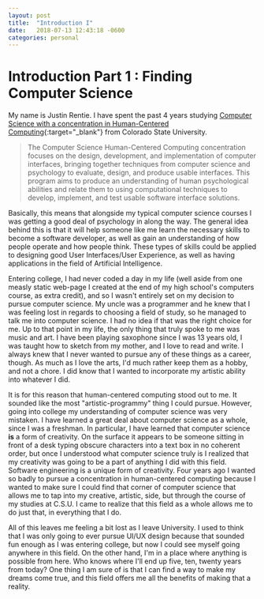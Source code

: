 ```yaml
---
layout: post
title:  "Introduction I"
date:   2018-07-13 12:43:18 -0600
categories: personal
---
```

# Introduction Part 1 : Finding Computer Science #
My name is Justin Rentie. I have spent the past 4 years studying [Computer Science with a concentration in Human-Centered Computing](https://www.cs.colostate.edu/cstop/csacademics/csdegrees/csbachelors/hccmajor.php){:target="_blank"} from Colorado State University.

> The Computer Science Human-Centered Computing concentration focuses on the design, development, and   implementation of computer interfaces, bringing together techniques from computer science and psychology to evaluate, design, and produce usable interfaces. This program aims to produce an understanding of human psychological abilities and relate them to using computational techniques to develop, implement, and test usable software interface solutions.

Basically, this means that alongside my typical computer science courses I was getting a good deal of psychology in along the way. The general idea behind this is that it will help someone like me learn the necessary skills to become a software developer, as well as gain an understanding of how people operate and how people think. These types of skills could be applied to designing good User Interfaces/User Experience, as well as having applications in the field of Artificial Intelligence.

Entering college, I had never coded a day in my life (well aside from one measly static web-page I created at the end of my high school's computers course, as extra credit), and so I wasn't entirely set on my decision to pursue computer science. My uncle was a programmer and he knew that I was feeling lost in regards to choosing a field of study, so he managed to talk me into computer science. I had no idea if that was the right choice for me. Up to that point in my life, the only thing that truly spoke to me was music and art. I have been playing saxophone since I was 13 years old, I was taught how to sketch from my mother, and I love to read and write. I always knew that I never wanted to pursue any of these things as a career, though. As much as I love the arts, I'd much rather keep them as a hobby, and not a chore. I did know that I wanted to incorporate my artistic ability into whatever I did.

It is for this reason that human-centered computing stood out to me. It sounded like the most "artistic-programmy" thing I could pursue. However, going into college my understanding of computer science was very mistaken. I have learned a great deal about computer science as a whole, since I was a freshman. In particular, I have learned that computer science **is** a form of creativity. On the surface it appears to be someone sitting in front of a desk typing obscure characters into a text box in no coherent order, but once I understood what computer science truly is I realized that my creativity was going to be a part of anything I did with this field. Software engineering is a unique form of creativity. Four years ago I wanted so badly to pursue a concentration in human-centered computing because I wanted to make sure I could find that corner of computer science that allows me to tap into my creative, artistic, side, but through the course of my studies at C.S.U. I came to realize that this field as a whole allows me to do just that, in everything that I do.

All of this leaves me feeling a bit lost as I leave University. I used to think that I was only going to ever pursue UI/UX design because that sounded fun enough as I was entering college, but now I could see myself going anywhere in this field.  On the other hand, I'm in a place where anything is possible from here. Who knows where I'll end up five, ten, twenty years from today? One thing I am sure of is that I can find a way to make my dreams come true, and this field offers me all the benefits of making that a reality.

